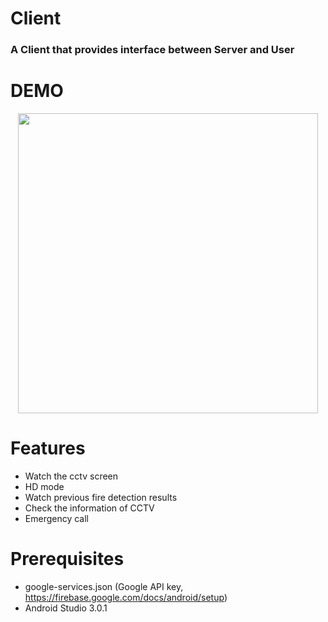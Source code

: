 # Client
<h3><b>A Client that provides interface between Server and User</b></h3>

# DEMO
<p align="center">
    <img src="/images/client_demo2.gif", width="480">
</p>

# Features
- Watch the cctv screen
- HD mode
- Watch previous fire detection results
- Check the information of CCTV
- Emergency call

# Prerequisites
- google-services.json (Google API key, https://firebase.google.com/docs/android/setup)
- Android Studio 3.0.1
